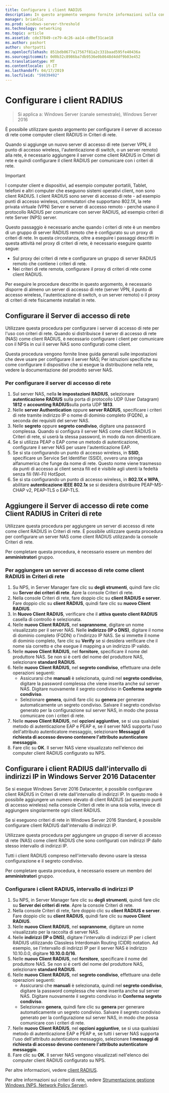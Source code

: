 ```yaml
---
title: Configurare i client RADIUS
description: In questo argomento vengono fornite informazioni sulla configurazione di client RADIUS per il Server dei criteri di rete in Windows Server 2016.
manager: brianlic
ms.prod: windows-server-threshold
ms.technology: networking
ms.topic: article
ms.assetid: cde37849-ce79-4c26-aa14-cd0ef31cae18
ms.author: pashort
author: shortpatti
ms.openlocfilehash: 851bdb0677a17567f81a2c331baad595fe40436a
ms.sourcegitcommit: 0d0b32c8986ba7db9536e0b8648d4ddf9b03e452
ms.translationtype: MT
ms.contentlocale: it-IT
ms.lasthandoff: 04/17/2019
ms.locfileid: "59839492"
---
```

# <a name="configure-radius-clients"></a>Configurare i client RADIUS

>Si applica a: Windows Server (canale semestrale), Windows Server 2016

È possibile utilizzare questo argomento per configurare il server di accesso di rete come computer client RADIUS in Criteri di rete.

Quando si aggiunge un nuovo server di accesso di rete \(server VPN, il punto di accesso wireless, l'autenticazione di switch, o un server remoto\) alla rete, è necessario aggiungere il server come client RADIUS in Criteri di rete e quindi configurare il client RADIUS per comunicare con i criteri di rete.

>[!IMPORTANT]
>I computer client e dispositivi, ad esempio computer portatili, Tablet, telefoni e altri computer che eseguono sistemi operativi client, non sono client RADIUS. I client RADIUS sono server di accesso di rete - ad esempio punti di accesso wireless, commutatori che supportano 802.1X, la rete privata virtuale (VPN) Server e server di accesso remoto - perché usano il protocollo RADIUS per comunicare con server RADIUS, ad esempio criteri di rete Server \(NPS\) server.

Questo passaggio è necessario anche quando i criteri di rete è un membro di un gruppo di server RADIUS remoto che è configurato su un proxy di criteri di rete. In questa circostanza, oltre a eseguire i passaggi descritti in questa attività nel proxy di criteri di rete, è necessario eseguire quanto segue:

- Sul proxy dei criteri di rete e configurare un gruppo di server RADIUS remoto che contiene i criteri di rete.
- Nei criteri di rete remota, configurare il proxy di criteri di rete come client RADIUS.

Per eseguire le procedure descritte in questo argomento, è necessario disporre di almeno un server di accesso di rete \(server VPN, il punto di accesso wireless, l'autenticazione di switch, o un server remoto\) o il proxy di criteri di rete fisicamente installati in rete.

## <a name="configure-the-network-access-server"></a>Configurare il Server di accesso di rete

Utilizzare questa procedura per configurare i server di accesso di rete per l'uso con criteri di rete. Quando si distribuisce il server di accesso di rete (NAS) come client RADIUS, è necessario configurare i client per comunicare con il NPSs in cui il server NAS sono configurati come client.

Questa procedura vengono fornite linee guida generali sulle impostazioni che deve usare per configurare il server NAS; Per istruzioni specifiche su come configurare il dispositivo che si esegue la distribuzione nella rete, vedere la documentazione del prodotto server NAS.

### <a name="to-configure-the-network-access-server"></a>Per configurare il server di accesso di rete

1. Sul server NAS, nella **le impostazioni RADIUS**, selezionare **autenticazione RADIUS** sulla porta di protocollo UDP (User Datagram) **1812** e **accounting RADIUS**sulla porta UDP **1813**.
2. Nelle **server Authentication** oppure **server RADIUS**, specificare i criteri di rete tramite indirizzo IP o nome di dominio completo (FQDN), a seconda dei requisiti del server NAS. 
3. Nelle **segreto** oppure **segreto condiviso**, digitare una password complessa. Quando si configura il server NAS come client RADIUS in Criteri di rete, si userà la stessa password, in modo da non dimenticare.
4. Se si utilizza PEAP o EAP come un metodo di autenticazione, configurare il server NAS per usare l'autenticazione EAP.
5. Se si sta configurando un punto di accesso wireless, in **SSID**, specificare un Service Set Identifier \(SSID\), ovvero una stringa alfanumerica che funge da nome di rete. Questo nome viene trasmesso da punti di accesso ai client senza fili ed è visibile agli utenti la fedeltà senza fili \(Wi-Fi\) HotSpot.
6. Se si sta configurando un punto di accesso wireless, in **802.1X e WPA**, abilitare **autenticazione IEEE 802.1x** se si desidera distribuire PEAP-MS-CHAP v2, PEAP-TLS o EAP-TLS.

## <a name="add-the-network-access-server-as-a-radius-client-in-nps"></a>Aggiungere il Server di accesso di rete come Client RADIUS in Criteri di rete

Utilizzare questa procedura per aggiungere un server di accesso di rete come client RADIUS in Criteri di rete. È possibile utilizzare questa procedura per configurare un server NAS come client RADIUS utilizzando la console Criteri di rete.

Per completare questa procedura, è necessario essere un membro del **amministratori** gruppo.

### <a name="to-add-a-network-access-server-as-a-radius-client-in-nps"></a>Per aggiungere un server di accesso di rete come client RADIUS in Criteri di rete

1. Su NPS, in Server Manager fare clic su **degli strumenti**, quindi fare clic su **Server dei criteri di rete**. Apre la console Criteri di rete.
2. Nella console Criteri di rete, fare doppio clic su **client RADIUS e server**. Fare doppio clic su **client RADIUS**, quindi fare clic su **nuovo Client RADIUS**. 
3. In **Nuovo Client RADIUS**, verificare che il **attiva questo client RADIUS** casella di controllo è selezionata.
4. Nelle **nuovo Client RADIUS**, nel **soprannome**, digitare un nome visualizzato per il server NAS. Nelle **indirizzo (IP o DNS)**, digitare il nome di dominio completo (FQDN) o l'indirizzo IP NAS. Se si immette il nome di dominio completo, fare clic su **Verify** se si desidera verificare che il nome sia corretto e che esegue il mapping a un indirizzo IP valido. 
5. Nelle **nuovo Client RADIUS**, nel **fornitore**, specificare il nome del produttore NAS. Se non si è certi del nome del produttore NAS, selezionare **standard RADIUS**.
6. Nelle **nuovo Client RADIUS**, nel **segreto condiviso**, effettuare una delle operazioni seguenti:
    - Assicurarsi che **manuali** è selezionata, quindi nel **segreto condiviso**, digitare la password complessa che viene inserita anche sul server NAS. Digitare nuovamente il segreto condiviso in **Conferma segreto condiviso**.
    - Selezionare **genera**, quindi fare clic su **genera** per generare automaticamente un segreto condiviso. Salvare il segreto condiviso generato per la configurazione sul server NAS, in modo che possa comunicare con i criteri di rete.
7. Nelle **nuovo Client RADIUS**, nel **opzioni aggiuntive**, se si usa qualsiasi metodo di autenticazione EAP e PEAP e, se il server NAS supporta l'uso dell'attributo autenticatore messaggio, selezionare **Messaggi di richiesta di accesso devono contenere l'attributo autenticatore messaggio**.
8. Fare clic su **OK**. Il server NAS viene visualizzato nell'elenco dei computer client RADIUS configurato su NPS.

## <a name="configure-radius-clients-by-ip-address-range-in-windows-server-2016-datacenter"></a>Configurare i client RADIUS dall'intervallo di indirizzi IP in Windows Server 2016 Datacenter

Se si esegue Windows Server 2016 Datacenter, è possibile configurare client RADIUS in Criteri di rete dall'intervallo di indirizzi IP. In questo modo è possibile aggiungere un numero elevato di client RADIUS (ad esempio punti di accesso wireless) nella console Criteri di rete in una sola volta, invece di aggiungere singolarmente ogni client RADIUS.

Se si eseguono criteri di rete in Windows Server 2016 Standard, è possibile configurare client RADIUS dall'intervallo di indirizzi IP.

Utilizzare questa procedura per aggiungere un gruppo di server di accesso di rete (NAS) come client RADIUS che sono configurati con indirizzi IP dallo stesso intervallo di indirizzi IP.

Tutti i client RADIUS compreso nell'intervallo devono usare la stessa configurazione e il segreto condiviso.

Per completare questa procedura, è necessario essere un membro del **amministratori** gruppo.

### <a name="to-set-up-radius-clients-by-ip-address-range"></a>Configurare i client RADIUS, intervallo di indirizzi IP

1. Su NPS, in Server Manager fare clic su **degli strumenti**, quindi fare clic su **Server dei criteri di rete**. Apre la console Criteri di rete.
2. Nella console Criteri di rete, fare doppio clic su **client RADIUS e server**. Fare doppio clic su **client RADIUS**, quindi fare clic su **nuovo Client RADIUS**.
3. Nelle **nuovo Client RADIUS**, nel **soprannome**, digitare un nome visualizzato per la raccolta di server NAS.
4. Nelle **indirizzi \(IP o DNS\)**, digitare l'intervallo di indirizzi IP per i client RADIUS utilizzando Classless Interdomain Routing \(CIDR\) notation. Ad esempio, se l'intervallo di indirizzi IP per il server NAS è indirizzo 10.10.0.0, digitare **10.10.0.0/16**.
5. Nelle **nuovo Client RADIUS**, nel **fornitore**, specificare il nome del produttore NAS. Se non si è certi del nome del produttore NAS, selezionare **standard RADIUS**.
6. Nelle **nuovo Client RADIUS**, nel **segreto condiviso**, effettuare una delle operazioni seguenti:
    - Assicurarsi che **manuali** è selezionata, quindi nel **segreto condiviso**, digitare la password complessa che viene inserita anche sul server NAS. Digitare nuovamente il segreto condiviso in **Conferma segreto condiviso**.
    - Selezionare **genera**, quindi fare clic su **genera** per generare automaticamente un segreto condiviso. Salvare il segreto condiviso generato per la configurazione sul server NAS, in modo che possa comunicare con i criteri di rete.
7. Nelle **nuovo Client RADIUS**, nel **opzioni aggiuntive**, se si usa qualsiasi metodo di autenticazione EAP e PEAP e, se tutti i server NAS supporta l'uso dell'attributo autenticatore messaggio, selezionare  **I messaggi di richiesta di accesso devono contenere l'attributo autenticatore messaggio**.
8. Fare clic su **OK**. Il server NAS vengono visualizzati nell'elenco dei computer client RADIUS configurato su NPS.

Per altre informazioni, vedere [client RADIUS](nps-radius-clients.md).

Per altre informazioni sui criteri di rete, vedere [Strumentazione gestione Windows (NPS, Network Policy Server)](nps-top.md).